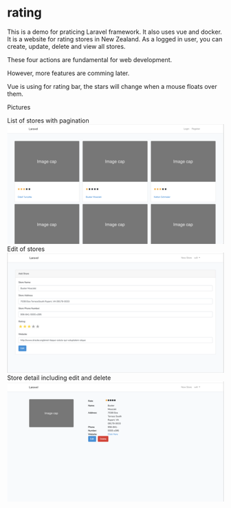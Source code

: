 # rating


This is a demo for praticing Laravel framework. It also uses vue and docker.
It is a website for rating stores in New Zealand.
As a logged in user, you can create, update, delete and view all stores.

These four actions are fundamental for web development.

However, more features are comming later.


Vue is using for rating bar, the stars will change when a mouse floats over them.

Pictures

List of stores with pagination
<img src="https://github.com/xiaoxin628/rating/blob/master/Readme/1.png?sanitize=true&raw=true"/>
Edit of stores
<img src="https://github.com/xiaoxin628/rating/blob/master/Readme/2.png?sanitize=true&raw=true"/>
Store detail including edit and delete
<img src="https://github.com/xiaoxin628/rating/blob/master/Readme/3.png?sanitize=true&raw=true"/>


